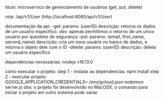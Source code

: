 titulo: microservico de gerenciamento de usuários (get, put, delete)

rota: /api/v1/User (http://localhost:8080/api/v1/User)

documentação da api:
-get:
    params: (userID)
    descrição: retorna os dados de um usuário especifico. 
    obs: apenas permitimos o retorno de um unico usuário por questões de segurança
-put:
    params: (email, first_name, second_name)
    descrição: cria um novo usuário no banco de dados, e retorna o objeto dele com o ID
-delete:
    params: (userID)
    descrição: deleta um usuário especifico

dependencias necessárias: nodejs v16.13.0

como executar o projeto:
    step 1 - instalar as dependencias: npm install
    step 2 - executar projeto: GOOGLE_APPLICATION_CREDENTIALS=./env/gcloud.json nodemon server.js
    obs: o projeto foi desenvolvido no MacOSX, o comando para iniciar o projeto em outro sistema pode variar
    

